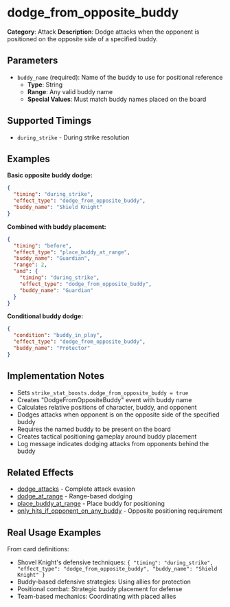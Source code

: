 # dodge_from_opposite_buddy

**Category**: Attack
**Description**: Dodge attacks when the opponent is positioned on the opposite side of a specified buddy.

## Parameters

- `buddy_name` (required): Name of the buddy to use for positional reference
  - **Type**: String
  - **Range**: Any valid buddy name
  - **Special Values**: Must match buddy names placed on the board

## Supported Timings

- `during_strike` - During strike resolution

## Examples

**Basic opposite buddy dodge:**
```json
{
  "timing": "during_strike",
  "effect_type": "dodge_from_opposite_buddy",
  "buddy_name": "Shield Knight"
}
```

**Combined with buddy placement:**
```json
{
  "timing": "before",
  "effect_type": "place_buddy_at_range",
  "buddy_name": "Guardian",
  "range": 2,
  "and": {
    "timing": "during_strike",
    "effect_type": "dodge_from_opposite_buddy",
    "buddy_name": "Guardian"
  }
}
```

**Conditional buddy dodge:**
```json
{
  "condition": "buddy_in_play",
  "effect_type": "dodge_from_opposite_buddy",
  "buddy_name": "Protector"
}
```

## Implementation Notes

- Sets `strike_stat_boosts.dodge_from_opposite_buddy = true`
- Creates "DodgeFromOppositeBuddy" event with buddy name
- Calculates relative positions of character, buddy, and opponent
- Dodges attacks when opponent is on the opposite side of the specified buddy
- Requires the named buddy to be present on the board
- Creates tactical positioning gameplay around buddy placement
- Log message indicates dodging attacks from opponents behind the buddy

## Related Effects

- [dodge_attacks](dodge_attacks.md) - Complete attack evasion
- [dodge_at_range](dodge_at_range.md) - Range-based dodging
- [place_buddy_at_range](../buddy/place_buddy_at_range.md) - Place buddy for positioning
- [only_hits_if_opponent_on_any_buddy](only_hits_if_opponent_on_any_buddy.md) - Opposite positioning requirement

## Real Usage Examples

From card definitions:
- Shovel Knight's defensive techniques: `{ "timing": "during_strike", "effect_type": "dodge_from_opposite_buddy", "buddy_name": "Shield Knight" }`
- Buddy-based defensive strategies: Using allies for protection
- Positional combat: Strategic buddy placement for defense
- Team-based mechanics: Coordinating with placed allies
